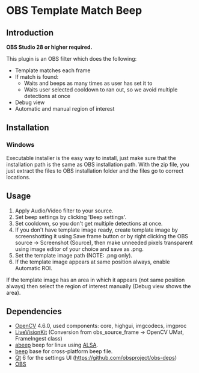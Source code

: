 # OBS Template Match Beep
## Introduction
**OBS Studio 28 or higher required.**

This plugin is an OBS filter which does the following:
- Template matches each frame
- If match is found:
    - Waits and beeps as many times as user has set it to
    - Waits user selected cooldown to ran out, so we avoid multiple detections at once
- Debug view
- Automatic and manual region of interest

## Installation

### Windows
Executable installer is the easy way to install, just make sure that the installation path is the same as OBS installation path. With the zip file, you just extract the files to OBS installation folder and the files go to correct locations.

## Usage
1. Apply Audio/Video filter to your source.
2. Set beep settings by clicking 'Beep settings'.
3. Set cooldown, so you don't get multiple detections at once.
4. If you don't have template image ready, create template image by screenshotting it using Save frame button or by right clicking the OBS source -> Screenshot (Source), then make unneeded pixels transparent using image editor of your choice and save as .png.
5. Set the template image path (NOTE: .png only).
6. If the template image appears at same position always, enable Automatic ROI.

If the template image has an area in which it appears (not same position always) then select the region of interest manually (Debug view shows the area).

## Dependencies
- [OpenCV](https://github.com/opencv/opencv) 4.6.0, used components: core, highgui, imgcodecs, imgproc
- [LiveVisionKit](https://github.com/Crowsinc/LiveVisionKit) (Conversion from obs_source_frame -> OpenCV UMat, FrameIngest class)
- [abeep](https://github.com/Hawk777/abeep) beep for linux using [ALSA](https://github.com/alsa-project).
- [beep](https://github.com/zserge/beep) base for cross-platform beep file.
- [Qt](https://www.qt.io/) 6 for the settings UI (https://github.com/obsproject/obs-deps)
- [OBS](https://github.com/obsproject/obs-studio)